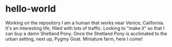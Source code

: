 # hello-world
Working on the repository
I am a human that works near Venice, California.  It's an interesting life, filled with lots of traffic.  Looking to "make it" so that I can buy a damn Shetland Pony.
Once the Shetland Pony is acclimated to the urban setting, next up, Pygmy Goat.  Miniature farm, here I come!
